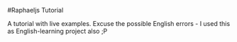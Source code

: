 #Raphaeljs Tutorial

A tutorial with live examples. Excuse the possible English errors - I used this as English-learning project also ;P